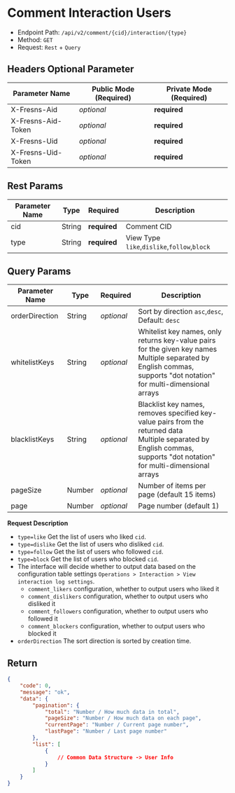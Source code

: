 # Comment Interaction Users

- Endpoint Path: `/api/v2/comment/{cid}/interaction/{type}`
- Method: `GET`
- Request: `Rest` + `Query`

## Headers Optional Parameter

| Parameter Name | Public Mode (Required) | Private Mode (Required) |
| --- | --- | --- |
| X-Fresns-Aid | *optional* | **required** |
| X-Fresns-Aid-Token | *optional* | **required** |
| X-Fresns-Uid | *optional* | **required** |
| X-Fresns-Uid-Token | *optional* | **required** |

## Rest Params

| Parameter Name | Type | Required | Description |
| --- | --- | --- | --- |
| cid | String | **required** | Comment CID |
| type | String | **required** | View Type `like`,`dislike`,`follow`,`block` |

## Query Params

| Parameter Name | Type | Required | Description |
| --- | --- | --- | --- |
| orderDirection | String | *optional* | Sort by direction `asc`,`desc`, Default: `desc` |
| whitelistKeys | String | *optional* | Whitelist key names, only returns key-value pairs for the given key names<br>Multiple separated by English commas, supports "dot notation" for multi-dimensional arrays |
| blacklistKeys | String | *optional* | Blacklist key names, removes specified key-value pairs from the returned data<br>Multiple separated by English commas, supports "dot notation" for multi-dimensional arrays |
| pageSize | Number | *optional* | Number of items per page (default 15 items) |
| page | Number | *optional* | Page number (default 1) |

**Request Description**

- `type=like` Get the list of users who liked `cid`.
- `type=dislike` Get the list of users who disliked `cid`.
- `type=follow` Get the list of users who followed `cid`.
- `type=block` Get the list of users who blocked `cid`.
- The interface will decide whether to output data based on the configuration table settings `Operations > Interaction > View interaction log settings`.
    - `comment_likers` configuration, whether to output users who liked it
    - `comment_dislikers` configuration, whether to output users who disliked it
    - `comment_followers` configuration, whether to output users who followed it
    - `comment_blockers` configuration, whether to output users who blocked it
- `orderDirection` The sort direction is sorted by creation time.

## Return

```json
{
    "code": 0,
    "message": "ok",
    "data": {
        "pagination": {
            "total": "Number / How much data in total",
            "pageSize": "Number / How much data on each page",
            "currentPage": "Number / Current page number",
            "lastPage": "Number / Last page number"
        },
        "list": [
            {
                // Common Data Structure -> User Info
            }
        ]
    }
}
```

